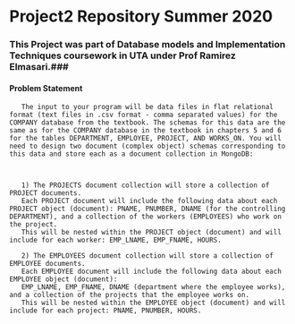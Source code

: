# Project2 Repository Summer 2020 #

### This Project was part of Database models and Implementation Techniques coursework in UTA under Prof Ramirez Elmasari.###

 #### Problem Statement ####

       The input to your program will be data files in flat relational format (text files in .csv format - comma separated values) for the COMPANY database from the textbook. The schemas for this data are the same as for the COMPANY database in the textbook in chapters 5 and 6 for the tables DEPARTMENT, EMPLOYEE, PROJECT, AND WORKS_ON. You will need to design two document (complex object) schemas corresponding to this data and store each as a document collection in MongoDB:



       1) The PROJECTS document collection will store a collection of PROJECT documents.
       Each PROJECT document will include the following data about each PROJECT object (document): PNAME, PNUMBER, DNAME (for the controlling DEPARTMENT), and a collection of the workers (EMPLOYEES) who work on the project.
       This will be nested within the PROJECT object (document) and will include for each worker: EMP_LNAME, EMP_FNAME, HOURS.

       2) The EMPLOYEES document collection will store a collection of EMPLOYEE documents.
       Each EMPLOYEE document will include the following data about each EMPLOYEE object (document):
       EMP_LNAME, EMP_FNAME, DNAME (department where the employee works), and a collection of the projects that the employee works on.
       This will be nested within the EMPLOYEE object (document) and will include for each project: PNAME, PNUMBER, HOURS.
